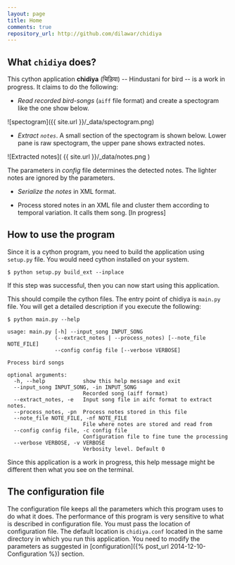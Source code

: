 ```yaml
---
layout: page
title: Home
comments: true
repository_url: http://github.com/dilawar/chidiya
---
```


## What `chidiya` does?

This cython application __chidiya__ (चिड़िया) -- Hindustani for bird -- is a work in
progress. It claims to do the following:

- _Read recorded bird-songs_ (`aiff` file format) and create a spectogram like the one show below.

![spectogram]({{ site.url }}/_data/spectogram.png)

- _Extract `notes`_. A small section of the spectogram is shown below. Lower pane
  is raw spectogram, the upper pane shows extracted notes.

![Extracted notes]( {{ site.url }}/_data/notes.png )

The parameters in _config_ file determines the detected notes. The lighter notes
are ignored by the parameters.

- _Serialize the notes_ in XML format.

- Process stored notes in an XML file and cluster them according to temporal
  variation. It calls them song. [In progress]

## How to use the program 

Since it is a cython program, you need to build the application using `setup.py`
file. You would need cython installed on your system.

    $ python setup.py build_ext --inplace

If this step was successful, then you can now start using this application.


This should compile the cython files. The entry point of chidiya is `main.py`
file. You will get a detailed description if you execute the following:

    $ python main.py --help

    usage: main.py [-h] --input_song INPUT_SONG
                   (--extract_notes | --process_notes) [--note_file NOTE_FILE]
                   --config config file [--verbose VERBOSE]

    Process bird songs

    optional arguments:
      -h, --help            show this help message and exit
      --input_song INPUT_SONG, -in INPUT_SONG
                            Recorded song (aiff format)
      --extract_notes, -e   Input song file in aifc format to extract notes.
      --process_notes, -pn  Process notes stored in this file
      --note_file NOTE_FILE, -nf NOTE_FILE
                            File where notes are stored and read from
      --config config file, -c config file
                            Configuration file to fine tune the processing
      --verbose VERBOSE, -v VERBOSE
                            Verbosity level. Default 0

Since this application is a work in progress, this help message might be
different then what you see on the terminal.

## The configuration file 

The configuration file keeps all the parameters which this program uses to do
what it does. The performance of this program is very sensitive to what is
described in configuration file. You must pass the location of configuration
file. The default location is `chidiya.conf` located in the same directory in
which you run this application. You need to modify the parameters as suggested
in [configuration]({% post_url 2014-12-10-Configuration %}) section.



